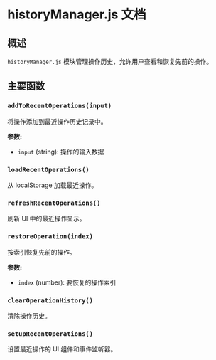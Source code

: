 # historyManager.js 文档

## 概述

`historyManager.js` 模块管理操作历史，允许用户查看和恢复先前的操作。

## 主要函数

### `addToRecentOperations(input)`
将操作添加到最近操作历史记录中。

**参数:**
- `input` (string): 操作的输入数据

### `loadRecentOperations()`
从 localStorage 加载最近操作。

### `refreshRecentOperations()`
刷新 UI 中的最近操作显示。

### `restoreOperation(index)`
按索引恢复先前的操作。

**参数:**
- `index` (number): 要恢复的操作索引

### `clearOperationHistory()`
清除操作历史。

### `setupRecentOperations()`
设置最近操作的 UI 组件和事件监听器。